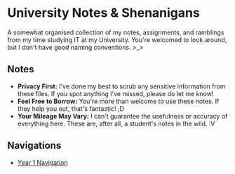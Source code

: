 # University Notes & Shenanigans
A somewhat organised collection of my notes, assignments, and ramblings from my time studying IT at my University.
You're welcomed to look around, but I don't have good naming conventions. >_>

## Notes
-   **Privacy First:** I've done my best to scrub any sensitive information from these files. If you spot anything I've missed, please do let me know!
-   **Feel Free to Borrow:** You're more than welcome to use these notes. If they help you out, that's fantastic! ;D
-   **Your Mileage May Vary:** I can't guarantee the usefulness or accuracy of everything here. These are, after all, a student's notes in the wild. :V

## Navigations
- [Year 1 Navigation](./%5BYear%201%5D%20Navigation.md/)